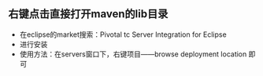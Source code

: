 ## 右键点击直接打开maven的lib目录

* 在eclipse的market搜索：Pivotal tc Server Integration for Eclipse
* 进行安装
* 使用方法：在servers窗口下，右键项目——browse deployment location
即可
